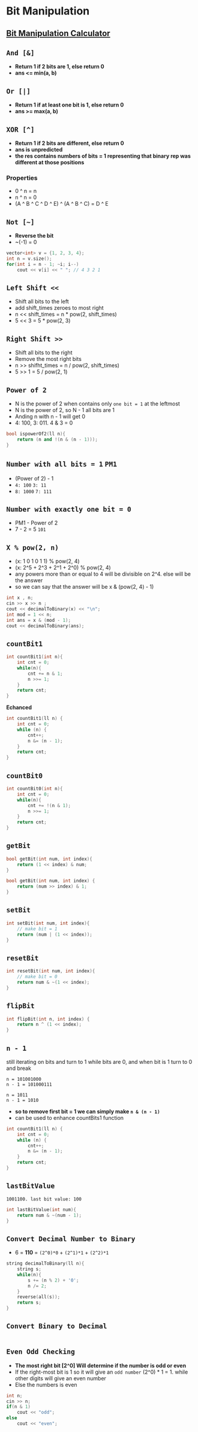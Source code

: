 # Bit Manipulation
## [Bit Manipulation Calculator](https://miniwebtool.com/bitwise-calculator/?data_type=10&number1=10&number2=5&operator=AND)
## `And [&]`
- **Return 1 if 2 bits are 1, else return 0**
- **ans <= min(a, b)**

## `Or [|]`
- **Return 1 if at least one bit is 1, else return 0**
- **ans >= max(a, b)**

## `XOR [^]`
- **Return 1 if 2 bits are different, else return 0**
- **ans is unpredicted**
- **the res contains numbers of bits = 1 representing that binary rep was different at those positions**

    
### Properties
- 0 ^ n = n
- n ^ n = 0
- (A ^ B ^ C ^ D ^ E) ^ (A ^ B ^ C) = D ^ E

## `Not [~]`
- **Reverse the bit**
- ~(-1) = 0
```cpp
vector<int> v = {1, 2, 3, 4};
int n = v.size();
for(int i = n - 1; ~i; i--)
    cout << v[i] << " "; // 4 3 2 1
```

## `Left Shift <<`
- Shift all bits to the left
- add shift_times zeroes to most right
- n << shift_times = n * pow(2, shift_times)
- 5 << 3 = 5 * pow(2, 3)

  
## `Right Shift >>`
- Shift all bits to the right
- Remove the most right bits
- n >> shifht_times = n / pow(2, shift_times)
- 5 >> 1 = 5 / pow(2, 1)


## `Power of 2`
- N is the power of 2 when contains only `one bit = 1` at the leftmost
- N is the power of 2, so N - 1 all bits are 1
- Anding n with n - 1 will get 0
- 4: 100, 3: 011. 4 & 3 = 0

```cpp
bool ispowerOf2(ll n){
    return (n and !(n & (n - 1)));
}
```

## `Number with all bits = 1` `PM1`
- (Power of 2) - 1
- `4: 100` `3: 11`
- `8: 1000` `7: 111`


## `Number with exactly one bit = 0`
- PM1 - Power of 2
- 7 - 2 = 5 `101`


## `X % pow(2, n)`
- (x: 1 0 1 0 1 1) % pow(2, 4)
- (x: 2^5 + 2^3 + 2^1 + 2^0) % pow(2, 4)
- any powers more than or equal to 4 will be divisible on 2^4. else will be the answer
- so we can say that the answer will be x & (pow(2, 4) - 1)
  
```cpp
int x , n;
cin >> x >> n ;
cout << decimalToBinary(x) << "\n";
int mod = 1 << n;
int ans = x & (mod - 1);
cout << decimalToBinary(ans);
```

## `countBit1`
```cpp
int countBit1(int n){
    int cnt = 0;
    while(n){
        cnt += n & 1;
        n >>= 1;
    }
    return cnt;
}
```
**Echanced**
```cpp
int countBit1(ll n) {
    int cnt = 0;
    while (n) {
        cnt++;
        n &= (n - 1);
    }
    return cnt;
}
```

## `countBit0`
```cpp
int countBit0(int n){
    int cnt = 0;
    while(n){
        cnt += !(n & 1);
        n >>= 1;
    }
    return cnt;
}
```

## `getBit`
```cpp
bool getBit(int num, int index){
    return (1 << index) & num;
}
```
```cpp
bool getBit(int num, int index) {
    return (num >> index) & 1;
}
```
## `setBit`
```cpp
int setBit(int num, int index){
    // make bit = 1
    return (num | (1 << index));
}
```
## `resetBit`
```cpp
int resetBit(int num, int index){
    // make bit = 0
    return num & ~(1 << index);
}
```


## `flipBit`
```cpp
int flipBit(int n, int index) {
    return n ^ (1 << index);
}
```

## `n - 1`
still iterating on bits and turn to 1 while bits are 0, and when bit is 1 turn to 0 and break
```
n = 101001000
n - 1 = 101000111

n = 1011
n - 1 = 1010
```
- **so to remove first bit = 1 we can simply make `n & (n - 1)`**
- can be used to enhance countBits1 function

```cpp
int countBit1(ll n) {
    int cnt = 0;
    while (n) {
        cnt++;
        n &= (n - 1);
    }
    return cnt;
}
```


## `lastBitValue`

`1001100. last bit value: 100`

```cpp
int lastBitValue(int num){
    return num & ~(num - 1);
}
```






## `Convert Decimal Number to Binary`
- 6 = **110** = `(2^0)*0` + `(2^1)*1` + `(2^2)*1` 
```cpp
string decimalToBinary(ll n){
    string s;
    while(n){
        s += (n % 2) + '0';
        n /= 2;
    }
    reverse(all(s));
    return s;
}
```

## `Convert Binary to Decimal`
```cpp

```

## `Even Odd Checking`
- **The most right bit [2^0] Will determine if the number is odd or even**
- If the right-most bit is 1 so it will give an `odd number` (2^0) * 1 = 1. while other digits will give an even number
- Else the numbers is even
```cpp
int n;
cin >> n;
if(n & 1)
    cout << "odd";
else
    cout << "even";
```
